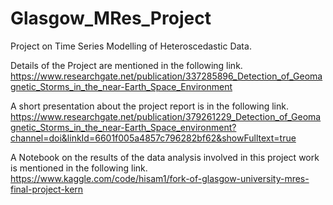 # Glasgow_MRes_Project
Project on Time Series Modelling of Heteroscedastic Data.

Details of the Project are mentioned in the following link.
https://www.researchgate.net/publication/337285896_Detection_of_Geomagnetic_Storms_in_the_near-Earth_Space_Environment

A short presentation about the project report is in the following link.
https://www.researchgate.net/publication/379261229_Detection_of_Geomagnetic_Storms_in_the_near-Earth_Space_environment?channel=doi&linkId=6601f005a4857c796282bf62&showFulltext=true

A Notebook on the results of the data analysis involved in this project work is mentioned in the following link.
https://www.kaggle.com/code/hisam1/fork-of-glasgow-university-mres-final-project-kern


